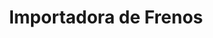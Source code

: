 ---
title: "Importadora de Frenos"
url: /barrios-unidos/importadora-de-frenos/
shop: piezas de automóviles
---
